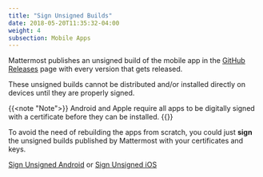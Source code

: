 ```yaml
---
title: "Sign Unsigned Builds"
date: 2018-05-20T11:35:32-04:00
weight: 4
subsection: Mobile Apps
---
```


Mattermost publishes an unsigned build of the mobile app in the [GitHub Releases](https://github.com/mattermost/mattermost-mobile/releases) page with every version that gets released.

These unsigned builds cannot be distributed and/or installed directly on devices until they are properly signed.

{{<note "Note">}}
Android and Apple require all apps to be digitally signed with a certificate before they can be installed.
{{</note>}}

To avoid the need of rebuilding the apps from scratch, you could just **sign** the unsigned builds published by Mattermost with your certificates and keys.

[Sign Unsigned Android](android) or [Sign Unsigned iOS](ios)
